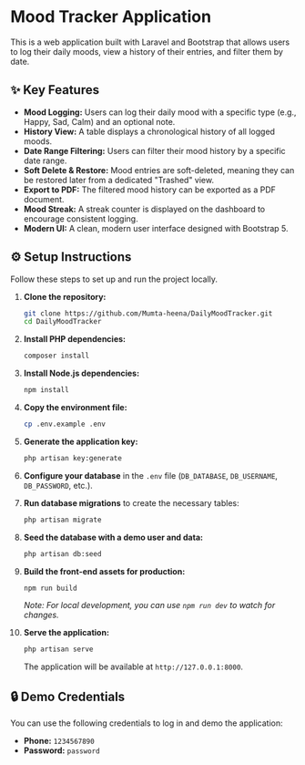 # Mood Tracker Application

This is a web application built with Laravel and Bootstrap that allows users to log their daily moods, view a history of their entries, and filter them by date.

## ✨ Key Features

- **Mood Logging:** Users can log their daily mood with a specific type (e.g., Happy, Sad, Calm) and an optional note.
- **History View:** A table displays a chronological history of all logged moods.
- **Date Range Filtering:** Users can filter their mood history by a specific date range.
- **Soft Delete & Restore:** Mood entries are soft-deleted, meaning they can be restored later from a dedicated "Trashed" view.
- **Export to PDF:** The filtered mood history can be exported as a PDF document.
- **Mood Streak:** A streak counter is displayed on the dashboard to encourage consistent logging.
- **Modern UI:** A clean, modern user interface designed with Bootstrap 5.

## ⚙️ Setup Instructions

Follow these steps to set up and run the project locally.

1.  **Clone the repository:**
    ```bash
    git clone https://github.com/Mumta-heena/DailyMoodTracker.git
    cd DailyMoodTracker
    ```

2.  **Install PHP dependencies:**
    ```bash
    composer install
    ```

3.  **Install Node.js dependencies:**
    ```bash
    npm install
    ```

4.  **Copy the environment file:**
    ```bash
    cp .env.example .env
    ```

5.  **Generate the application key:**
    ```bash
    php artisan key:generate
    ```

6.  **Configure your database** in the `.env` file (`DB_DATABASE`, `DB_USERNAME`, `DB_PASSWORD`, etc.).

7.  **Run database migrations** to create the necessary tables:
    ```bash
    php artisan migrate
    ```

8.  **Seed the database with a demo user and data:**
    ```bash
    php artisan db:seed
    ```

9.  **Build the front-end assets for production:**
    ```bash
    npm run build
    ```
    *Note: For local development, you can use `npm run dev` to watch for changes.*

10. **Serve the application:**
    ```bash
    php artisan serve
    ```
    The application will be available at `http://127.0.0.1:8000`.

## 🔒 Demo Credentials

You can use the following credentials to log in and demo the application:

-   **Phone:** `1234567890`
-   **Password:** `password`
